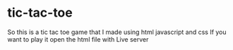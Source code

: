 # tic-tac-toe
So this is a tic tac toe game that I made using html javascript and css
If you want to play it open the html file with Live server
